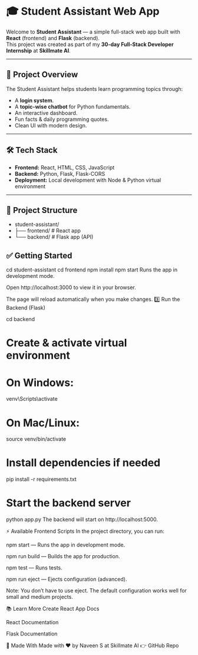# 🎓 Student Assistant Web App

Welcome to **Student Assistant** — a simple full-stack web app built with **React** (frontend) and **Flask** (backend).  
This project was created as part of my **30-day Full-Stack Developer Internship** at **Skillmate AI**.

---

## 🚀 Project Overview

The Student Assistant helps students learn programming topics through:
- A **login system**.
- A **topic-wise chatbot** for Python fundamentals.
- An interactive dashboard.
- Fun facts & daily programming quotes.
- Clean UI with modern design.

---

## 🛠️ Tech Stack

- **Frontend:** React, HTML, CSS, JavaScript
- **Backend:** Python, Flask, Flask-CORS
- **Deployment:** Local development with Node & Python virtual environment

---

## 📂 Project Structure

- student-assistant/
- ├── frontend/ # React app
- └── backend/ # Flask app (API)



## ✅ Getting Started

cd student-assistant
cd frontend
npm install
npm start
Runs the app in development mode.

Open http://localhost:3000 to view it in your browser.

The page will reload automatically when you make changes.
3️⃣ Run the Backend (Flask)

cd backend
# Create & activate virtual environment
# On Windows:
venv\Scripts\activate
# On Mac/Linux:
source venv/bin/activate

# Install dependencies if needed
pip install -r requirements.txt

# Start the backend server
python app.py
The backend will start on http://localhost:5000.

⚡ Available Frontend Scripts
In the project directory, you can run:

npm start — Runs the app in development mode.

npm run build — Builds the app for production.

npm test — Runs tests.

npm run eject — Ejects configuration (advanced).

Note: You don’t have to use eject. The default configuration works well for small and medium projects.

📚 Learn More
Create React App Docs

React Documentation

Flask Documentation

🌟 Made With
Made with ❤️ by Naveen S at Skillmate AI
👉 GitHub Repo

